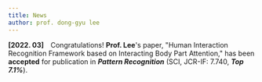 ```yaml
---
title: News
author: prof. dong-gyu lee
---
```

**[2022. 03]** Congratulations! **Prof. Lee**'s paper, "Human Interaction Recognition Framework based on Interacting Body Part Attention," has been **accepted** for publication in _**Pattern Recognition**_ (SCI, JCR-IF: 7.740, _**Top 7.1%**_).
